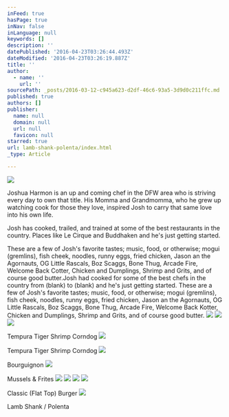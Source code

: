 ```yaml
---
inFeed: true
hasPage: true
inNav: false
inLanguage: null
keywords: []
description: ''
datePublished: '2016-04-23T03:26:44.493Z'
dateModified: '2016-04-23T03:26:19.887Z'
title: ''
author:
  - name: ''
    url: ''
sourcePath: _posts/2016-03-12-c945a623-d2df-46c6-93a5-3d9d0c211ffc.md
published: true
authors: []
publisher:
  name: null
  domain: null
  url: null
  favicon: null
starred: true
url: lamb-shank-polenta/index.html
_type: Article

---
```

![](https://the-grid-user-content.s3-us-west-2.amazonaws.com/4f3dab2f-30ed-466c-be3f-5484fd5d221a.jpg)

Joshua Harmon is an up and coming chef in the DFW area who is striving every day to own that title. His Momma and Grandmomma, who he grew up watching cook for those they love, inspired Josh to carry that same love into his own life.

Josh has cooked, trailed, and trained at some of the best restaurants in the country. Places like Le Cirque and Buddhaken and he's just getting started. 

These are a few of Josh's favorite tastes; music, food, or otherwise; mogui (gremlins), fish cheek, noodles, runny eggs, fried chicken, Jason an the Agornauts, OG Little Rascals, Boz Scaggs, Bone Thug, Arcade Fire, Welcome Back Cotter, Chicken and Dumplings, Shrimp and Grits, and of course good butter.Josh had cooked for some of the best chefs in the country from (blank) to (blank) and he's just getting started. These are a few of Josh's favorite tastes; music, food, or otherwise; mogui (gremlins), fish cheek, noodles, runny eggs, fried chicken, Jason an the Agornauts, OG Little Rascals, Boz Scaggs, Bone Thug, Arcade Fire, Welcome Back Kotter, Chicken and Dumplings, Shrimp and Grits, and of course good butter.
![](https://the-grid-user-content.s3-us-west-2.amazonaws.com/b89ef30a-4c1a-4497-9a59-cd28073fb1e4.jpg)
![](https://the-grid-user-content.s3-us-west-2.amazonaws.com/45c59601-0c76-49e5-8b1d-4da154218f98.jpg)
![](https://the-grid-user-content.s3-us-west-2.amazonaws.com/58f349ec-5de6-4603-89d4-767bfcbc814f.jpg)

Tempura Tiger Shrimp Corndog
![](https://the-grid-user-content.s3-us-west-2.amazonaws.com/cb4ac37b-0bbf-4892-be51-1d9b1604bfda.jpg)

Tempura Tiger Shrimp Corndog
![](https://the-grid-user-content.s3-us-west-2.amazonaws.com/0261872a-2773-4b6f-8c71-979b5bcfe4aa.jpg)

Bourguignon
![](https://s3-us-west-2.amazonaws.com/the-grid-img/p/5f1cca4eccfd9c7e3fe83aa54c316f70caf6e705.jpg)

Mussels & Frites
![](https://the-grid-user-content.s3-us-west-2.amazonaws.com/2704e908-731b-4426-a461-5759eec0d4d4.jpg)
![](https://s3-us-west-2.amazonaws.com/the-grid-img/p/64d022cf3a937cae85e4e76b502d1b86d29d92f9.jpg)
![](https://s3-us-west-2.amazonaws.com/the-grid-img/p/111487715746f5fa9f95efba757d00263d70b925.jpg)
![](https://s3-us-west-2.amazonaws.com/the-grid-img/p/f72b03c43d4e06b4247b00e9de8fc7f57e9ebf97.jpg)

Classic (Flat Top) Burger
![](https://s3-us-west-2.amazonaws.com/the-grid-img/p/d36246dcdf5225f1094dead7cd46b9af63fc9709.jpg)

Lamb Shank / Polenta